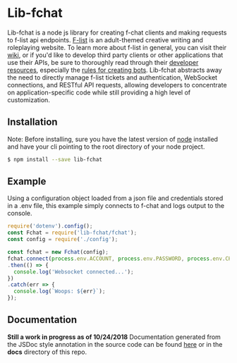 # Lib-fchat
Lib-fchat is a node js library for creating f-chat clients and making requests to f-list api endpoints. [F-list](https://www.f-list.net/) is an adult-themed creative writing and roleplaying website. To learn more about f-list in general, you can visit their [wiki](https://wiki.f-list.net/Getting_started), or if you'd like to develop third party clients or other applications that use their APIs, be sure to thoroughly read through their [developer resources](https://wiki.f-list.net/Category:Developer_Resources), especially the [rules for creating bots](https://wiki.f-list.net/F-Chat_Protocol#Bots). Lib-fchat abstracts away the need to directly manage f-list tickets and authentication, WebSocket connections, and RESTful API requests, allowing developers to concentrate on application-specific code while still providing a high level of customization.

## Installation
Note: Before installing, sure you have the latest version of [node](https://nodejs.org/en/) installed and have your cli pointing to the root directory of your node project. 
```sh
$ npm install --save lib-fchat
```
## Example
Using a configuration object loaded from a json file and credentials stored in a .env file, this example simply connects to f-chat and logs output to the console.

```js
require('dotenv').config();
const Fchat = require('lib-fchat/fchat');
const config = require('./config');

const fchat = new Fchat(config);
fchat.connect(process.env.ACCOUNT, process.env.PASSWORD, process.env.CHARACTER)
.then(() => {
  console.log('Websocket connected...');
})
.catch(err => {
  console.log(`Woops: ${err}`);
});
```


## Documentation
**Still a work in progress as of 10/24/2018**
Documentation generated from the JSDoc style annotation in the source code can be found [here](http://htmlpreview.github.io/?https://github.com/splogan/lib-fchat/blob/master/docs/index.html) or in the **docs** directory of this repo.



